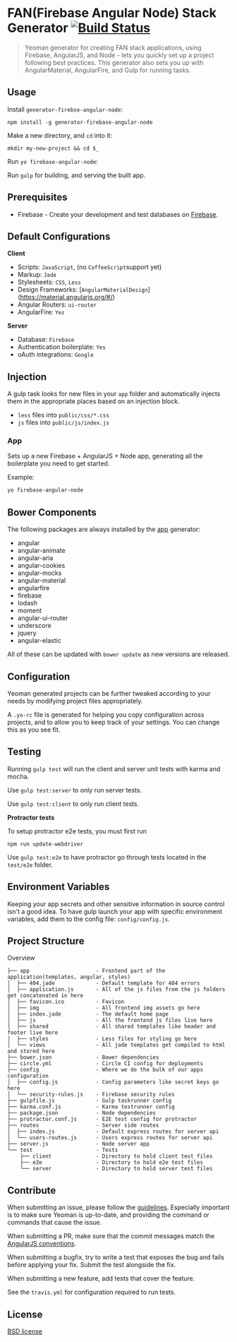 # FAN(Firebase Angular Node) Stack Generator [![Build Status](https://secure.travis-ci.org/andela-nenegesi/generator-firebase-angular-node.png?branch=master)](https://travis-ci.org/andela-nenegesi/generator-firebase-angular-node)

> Yeoman generator for creating FAN stack applications, using Firebase, AngularJS, and Node - lets you quickly set up a project following best practices. This generator also sets you up with AngularMaterial, AngularFire, and Gulp for running tasks.

## Usage

Install `generator-firebse-angular-node`:
```
npm install -g generator-firebase-angular-node
```

Make a new directory, and `cd` into it:
```
mkdir my-new-project && cd $_
```

Run `yo firebase-angular-node`:

Run `gulp` for building, and serving the built app.

## Prerequisites

* Firebase - Create your development and test databases on [Firebase](https://www.firebase.com/).

## Default Configurations

**Client**

* Scripts: `JavaScript`, (no `CoffeeScript`support yet)
* Markup:  `Jade`
* Stylesheets: `CSS`, `Less`
* Design Frameworks: [`AngularMaterialDesign`] (https://material.angularjs.org/#/)
* Angular Routers: `ui-router`
* AngularFire: `Yes`


**Server**

* Database: `Firebase`
* Authentication boilerplate: `Yes`
* oAuth integrations: `Google`

## Injection

A gulp task looks for new files in your `app` folder and automatically injects them in the appropriate places based on an injection block.

* `less` files into `public/css/*.css`
* `js` files into `public/js/index.js`


### App
Sets up a new Firebase + AngularJS + Node app, generating all the boilerplate you need to get started.

Example:
```bash
yo firebase-angular-node
```


## Bower Components

The following packages are always installed by the [app](#app) generator:

* angular
* angular-animate
* angular-aria
* angular-cookies
* angular-mocks
* angular-material
* angularfire
* firebase
* lodash
* moment
* angular-ui-router
* underscore
* jquery
* angular-elastic

All of these can be updated with `bower update` as new versions are released.

## Configuration
Yeoman generated projects can be further tweaked according to your needs by modifying project files appropriately.

A `.yo-rc` file is generated for helping you copy configuration across projects, and to allow you to keep track of your settings. You can change this as you see fit.

## Testing

Running `gulp test` will run the client and server unit tests with karma and mocha.

Use `gulp test:server` to only run server tests.

Use `gulp test:client` to only run client tests.

**Protractor tests**

To setup protractor e2e tests, you must first run

`npm run update-webdriver`

Use `gulp test:e2e` to have protractor go through tests located in the `test/e2e` folder.

## Environment Variables

Keeping your app secrets and other sensitive information in source control isn't a good idea. To have gulp launch your app with specific environment variables, add them to the config file: `config/config.js`.

## Project Structure

Overview

    ├── app                     - Frontend part of the application(templates, angular, styles)
    │  ├── 404.jade             - Default template for 404 errors
    │  ├── application.js       - All of the js files from the js folders get concatenated in here
    │  ├── favicon.ico          - Favicon
    │  ├── img                  - All frontend img assets go here
    │  ├── index.jade           - The default home page
    │  ├── js                   - All the frontend js files live here
    │  ├── shared               - All shared templates like header and footer live here
    │  ├── styles               - Less files for styling go here
    │  └── views                - All jade templates get compiled to html and stored here
    ├── bower.json              - Bower dependencies
    ├── circle.yml              - Circle CI config for deployments
    ├── config                  - Where we do the bulk of our apps configuration
    │  ├── config.js            - Config parameters like secret keys go here
    │  └── security-rules.js    - Firebase security rules
    ├── gulpfile.js             - Gulp taskrunner config
    ├── karma.conf.js           - Karma testrunner config
    ├── package.json            - Node dependencies
    ├── protractor.conf.js      - E2E test config for protractor
    ├── routes                  - Server side routes
    │  ├── index.js             - Default express routes for server api
    │  └── users-routes.js      - Users express routes for server api
    ├── server.js               - Node server app
    └── test                    - Tests
        ├── client              - Directory to hold client test files 
        ├── e2e                 - Directory to hold e2e test files
        └── server              - Directory to hold server test files


## Contribute

When submitting an issue, please follow the [guidelines](https://github.com/yeoman/yeoman/blob/master/contributing.md#issue-submission). Especially important is to make sure Yeoman is up-to-date, and providing the command or commands that cause the issue.

When submitting a PR, make sure that the commit messages match the [AngularJS conventions](https://docs.google.com/document/d/1QrDFcIiPjSLDn3EL15IJygNPiHORgU1_OOAqWjiDU5Y/).

When submitting a bugfix, try to write a test that exposes the bug and fails before applying your fix. Submit the test alongside the fix.

When submitting a new feature, add tests that cover the feature.

See the `travis.yml` for configuration required to run tests.

## License

[BSD license](http://opensource.org/licenses/bsd-license.php)
